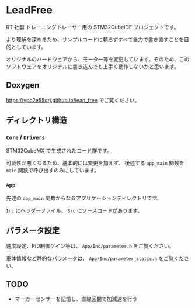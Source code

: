 # LeadFree

RT 社製 トレーニングトレーサー用の STM32CubeIDE プロジェクトです。

より理解を深めるため、サンプルコードに頼らずすべて自力で書き直すことを目的としています。

オリジナルのハードウェアから、モーター等を変更しています。そのため、このソフトウェアをオリジナルに書き込んでも上手く動作しないかと思います。

## Doxygen

https://ypc2e55orj.github.io/lead_free でご覧ください。

## ディレクトリ構造

### `Core` / `Drivers`

STM32CubeMX で生成されたコード群です。

可読性が悪くなるため、基本的には変更を加えず、
後述する `app_main` 関数を `main` 関数で呼び出すのみにしています。

### `App`

先述の `app_main` 関数からなるアプリケーションディレクトリです。

`Inc` にヘッダーファイル、 `Src` にソースコードがあります。

## パラメータ設定

速度設定、PID制御ゲイン等は、 `App/Inc/parameter.h` をご覧ください。

車体情報など静的なパラメータは、 `App/Inc/parameter_static.h` をご覧ください。

## TODO

- マーカーセンサーを記憶し、直線区間で加減速を行う
